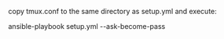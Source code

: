 copy tmux.conf to the same directory as setup.yml and execute:

ansible-playbook setup.yml --ask-become-pass
